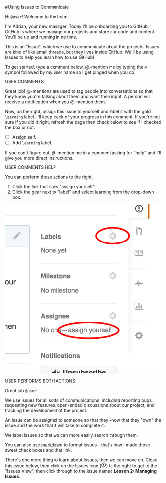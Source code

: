 #Using Issues to Communicate

Hi `@user`! Welcome to the team.

I'm Adrian, your new manager. Today I'll be onboarding you to GitHub. GitHub is where we manage our projects and store our code and content. You'll be up and running in no time.

This is an "Issue", which we use to communicate about the projects. Issues are kind of like email threads, but they lives inside GitHub. We'll be using Issues to help you learn how to use GitHub!

To get started, type a comment below. @-mention me by typing the `@` symbol followed by my user name so I get pinged when you do.


USER COMMENTS

Great job! @-mentions are used to tag people into conversations so that they know you're talking about them and want their input. A person will receive a notification when you @-mention them.

Now, on the right, assign this issue to yourself and label it with the gold `learning` label. I'll keep track of your progress in this comment. If you're not sure if you did it right, refresh the page then check below to see if I checked the box or not.

- [ ] Assign self.
- [ ] Add `learning` label.

If you can't figure out, @-mention me in a comment asking for "help" and I'll give you more direct instructions.



USER COMMENTS HELP

You can perform these actions to the right. 

1. Click the link that says "assign yourself".
2. Click the gear next to "label" and select learning from the drop-down box. 

![Label and Assigning Tutorial](https://github.com/1point618/codename-exemplar/blob/master/img/label-assign.png)


USER PERFORMS BOTH ACTIONS

Great job `@user`!

We use issues for all sorts of communications, including reporting bugs, requesting new features, open-ended discussions about our project, and tracking the development of the project. 

An issue can be assigned to someone so that they know that they "own" the issue and the work that it will take to complete it. 

We label issues so that we can more easily search through them. 

You can also use [markdown](https://help.github.com/articles/markdown-basics/) to format issues—that's how I made those sweet check boxes and that link. 

There's one more thing to learn about Issues, then we can move on. Close this issue below, then click on the Issues icon \(![Issue Icon](https://github.com/1point618/codename-exemplar/blob/master/img/issue-icon.png)\) to the right to get to the "Issues View", then click through to the issue named **Lesson 2: Managing Issues**.
